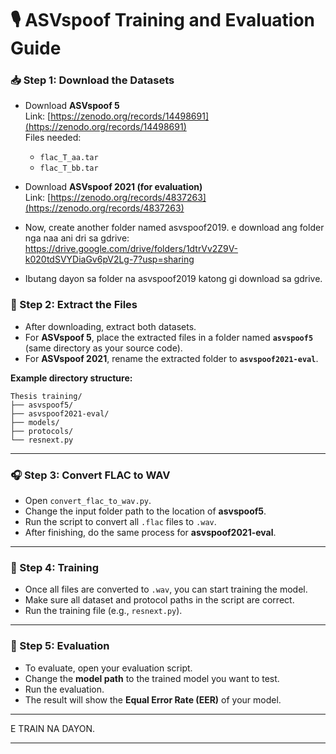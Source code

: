 # 🎙️ ASVspoof Training and Evaluation Guide

### 📥 Step 1: Download the Datasets
- Download **ASVspoof 5**  
  Link: [https://zenodo.org/records/14498691](https://zenodo.org/records/14498691)  
  Files needed:  
  - `flac_T_aa.tar`  
  - `flac_T_bb.tar`

- Download **ASVspoof 2021 (for evaluation)**  
  Link: [https://zenodo.org/records/4837263](https://zenodo.org/records/4837263)

- Now, create another folder named asvspoof2019. e download ang folder nga naa ani dri sa gdrive: https://drive.google.com/drive/folders/1dtrVv2Z9V-k020tdSVYDiaGv6pV2Lg-7?usp=sharing
- Ibutang dayon sa folder na asvspoof2019 katong gi download sa gdrive.

### 📂 Step 2: Extract the Files
- After downloading, extract both datasets.  
- For **ASVspoof 5**, place the extracted files in a folder named **`asvspoof5`** (same directory as your source code).  
- For **ASVspoof 2021**, rename the extracted folder to **`asvspoof2021-eval`**.

**Example directory structure:**
```
Thesis training/
├── asvspoof5/
├── asvspoof2021-eval/
├── models/
├── protocols/
└── resnext.py
```

---

### 🎧 Step 3: Convert FLAC to WAV
- Open `convert_flac_to_wav.py`.
- Change the input folder path to the location of **asvspoof5**.
- Run the script to convert all `.flac` files to `.wav`.
- After finishing, do the same process for **asvspoof2021-eval**.

---

### 🧠 Step 4: Training
- Once all files are converted to `.wav`, you can start training the model.
- Make sure all dataset and protocol paths in the script are correct.
- Run the training file (e.g., `resnext.py`).

---

### 🧪 Step 5: Evaluation
- To evaluate, open your evaluation script.
- Change the **model path** to the trained model you want to test.
- Run the evaluation.
- The result will show the **Equal Error Rate (EER)** of your model.

---

 E TRAIN NA DAYON. 

---
